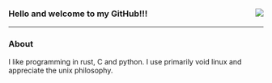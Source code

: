 ### Hello and welcome to my GitHub!!! <img align=right src="https://komarev.com/ghpvc/?username=mausn1&color=lightgrey"/>
***
### About<br />
I like programming in rust, C and python. I use primarily void linux and appreciate the unix philosophy. 

